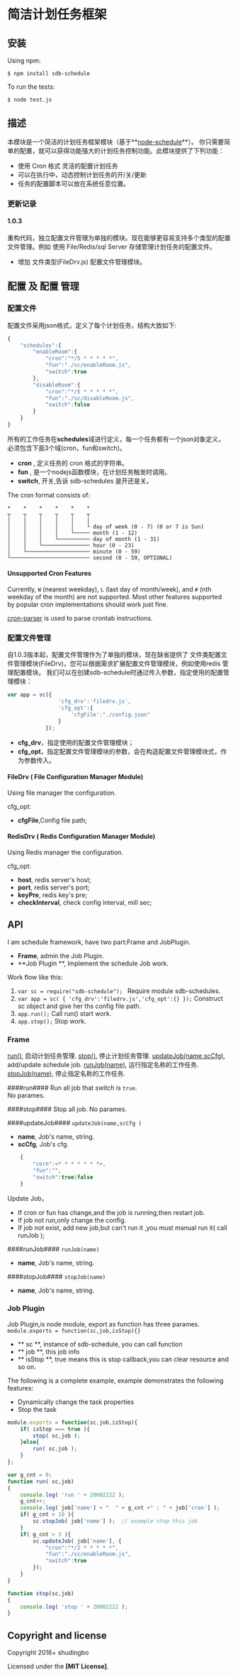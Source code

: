 # 简洁计划任务框架
## 安装

Using npm:

    $ npm install sdb-schedule

To run the tests:

    $ node test.js

## 描述

本模块是一个简洁的计划任务框架模块（基于**[node-schedule]**）。 你只需要简单的配置，就可以获得功能强大的计划任务控制功能。此模块提供了下列功能：
 - 使用 Cron 格式 灵活的配置计划任务
 - 可以在执行中，动态控制计划任务的开/关/更新
 - 任务的配置脚本可以放在系统任意位置。

### 更新记录
#### 1.0.3
重构代码，独立配置文件管理为单独的模块。现在能够更容易支持多个类型的配置文件管理。例如 使用 File/Redis/sql Server 存储管理计划任务的配置文件。
 - 增加 文件类型(FileDrv.js) 配置文件管理模块。

## 配置 及 配置 管理
### 配置文件
  配置文件采用json格式，定义了每个计划任务，结构大致如下:

```javascript
{
	"schedules":{
		"enableRoom":{
			"cron":"*/5 * * * * *",
			"fun":"./sc/enableRoom.js",
			"switch":true
		},
		"disableRoom":{
			"cron":"*/5 * * * * *",
			"fun":"./sc/disableRoom.js",
			"switch":false
		}
	}
}
```

所有的工作任务在**schedules**域进行定义，每一个任务都有一个json对象定义，必须包含下面3个域(cron，fun和switch)。

  - **cron** , 定义任务的 cron 格式的字符串。
  - **fun**  , 是一个nodejs函数模块，在计划任务触发时调用。
  - **switch**, 开关,告诉 sdb-schedules 是开还是关。

The cron format consists of:
```
*    *    *    *    *    *
┬    ┬    ┬    ┬    ┬    ┬
│    │    │    │    │    |
│    │    │    │    │    └ day of week (0 - 7) (0 or 7 is Sun)
│    │    │    │    └───── month (1 - 12)
│    │    │    └────────── day of month (1 - 31)
│    │    └─────────────── hour (0 - 23)
│    └──────────────────── minute (0 - 59)
└───────────────────────── second (0 - 59, OPTIONAL)
```
#### Unsupported Cron Features

Currently, `W` (nearest weekday), `L` (last day of month/week), and `#` (nth weekday
of the month) are not supported. Most other features supported by popular cron
implementations should work just fine.

[cron-parser] is used to parse crontab instructions.

### 配置文件管理
自1.0.3版本起，配置文件管理作为了单独的模块，现在缺省提供了 文件类配置文件管理模块(FileDrv)，您可以根据需求扩展配置文件管理模块，例如使用redis 管理配置模块。
我们可以在创建sdb-schedule时通过传入参数，指定使用的配置管理模块：

```javascript
var app = sc({ 
				'cfg_drv':'filedrv.js',
				'cfg_opt':{
					'cfgFile':"./config.json"
				}
			});
```
 - **cfg_drv**，指定使用的配置文件管理模块；
 - **cfg_opt**，指定配置文件管理模块的参数，会在构造配置文件管理模块式，作为参数传入。

#### FileDrv ( File Configuration Manager Module)
Using file manager the configuration. 

cfg_opt:
 - **cfgFile**,Config file path;


#### RedisDrv ( Redis Configuration Manager Module)
Using Redis manager the configuration.

cfg_opt:
 - **host**, redis server's host;
 - **port**, redis server's port;
 - **keyPre**, redis key's pre;
 - **checkInterval**, check config interval, mill sec;


## API
I am schedule framework, have two part:Frame and JobPlugin.

 - **Frame**, admin the Job Plugin.
 - **Job Plugin **, Implement the schedule Job work.

 Work flow like this:

 1. `var sc = require("sdb-schedule"); `  Require module sdb-schedules.
 1. `var app = sc( { 'cfg_drv':'filedrv.js','cfg_opt':{} });` Construct sc object and give her ths config file path.
 1. `app.run();` Call run() start work.
 1. `app.stop();`  Stop work.

### Frame
 [run()](#idFunRun), 启动计划任务管理.
 [stop()](#idFunStop), 停止计划任务管理.
 [updateJob(name,scCfg)](#idFunUpdateJob), add/update schedule job.
 [runJob(name)](#idFunRunJob), 运行指定名称的工作任务.
 [stopJob(name)](#idFunStopJob), 停止指定名称的工作任务.

####<span id="idFunRun">run</span>####
Run all job that *switch* is `true`.  
No parames.

####<span id="idFunStop">stop</span>####
Stop all job.
No parames.

####<span id="idFunUpdateJob">updateJob</span>####
`updateJob(name,scCfg )`

 - **name**, Job's name, string.
 - **scCfg**, Job's cfg.
```javascript
    {
    	"corn":<* * * * * * *>,
        "fun":"",
        "switch":true|false
    }
```
 Update Job，
 - If cron or fun has change,and the job is running,then restart job.
 - If job not run,only change the config.
 - If job not exist, add new job,but can't run it ,you must manual run it( call runJob );


####<span id="idFunRunJob">runJob</span>####
`runJob(name)`

 - **name**, Job's name, string.

####<span id="idFunStopJob">stopJob</span>####
`stopJob(name)`

 - **name**, Job's name, string.

### Job Plugin
Job Plugin,is node module, export as function has three parames.
`module.exports = function(sc,job,isStop){}`

 - ** sc **, instance of sdb-schedule, you can call function
 - ** job **, this job info
 - ** isStop **, true means this is stop callback,you can clear resource and so on.

The following is a complete example, example demonstrates the following features:

 - Dynamically change the task properties
 - Stop the task

```javascript
module.exports = function(sc,job,isStop){
	if( isStop === true ){
		stop( sc,job );
	}else{
		run( sc,job );
	}
};

var g_cnt = 0;
function run( sc,job)
{
    console.log( 'run ' + 20002222 );
	g_cnt++;
	console.log( job['name'] + "  " + g_cnt +" : " + job['cron'] );
	if( g_cnt > 10 ){
		sc.stopJob( job['name'] );  // example stop this job
	}
	if( g_cnt > 3 ){
		sc.updateJob( job['name'], {
			"cron":"*/2 * * * * *",
			"fun":"./sc/enableRoom.js",
			"switch":true
		});
	}
}

function stop(sc,job)
{
	console.log( 'stop ' + 20002222 );
}

```

## Copyright and license

Copyright 2016+ shudingbo

Licensed under the **[MIT License]**.

[node-schedule]: https://github.com/node-schedule/node-schedule
[cron-parser]: https://github.com/harrisiirak/cron-parser